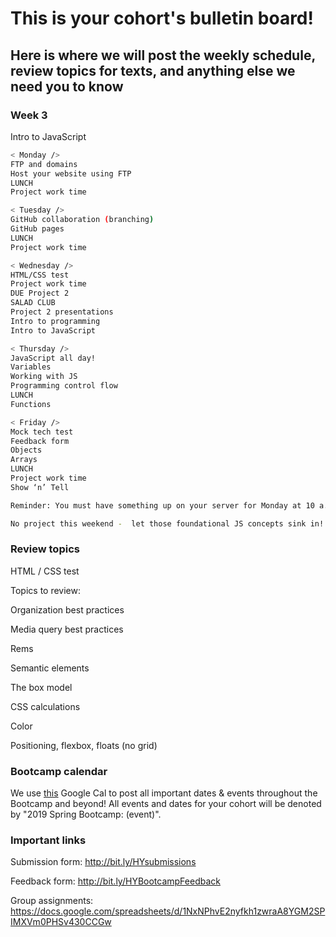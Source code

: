 # This is your cohort's bulletin board! 
## Here is where we will post the weekly schedule, review topics for texts, and anything else we need you to know

<!-- Week number -->
### Week 3

Intro to JavaScript

```bash
< Monday /> 
FTP and domains
Host your website using FTP
LUNCH
Project work time

< Tuesday /> 
GitHub collaboration (branching)
GitHub pages
LUNCH
Project work time

< Wednesday /> 
HTML/CSS test
Project work time
DUE Project 2 
SALAD CLUB
Project 2 presentations
Intro to programming 
Intro to JavaScript

< Thursday /> 
JavaScript all day!
Variables
Working with JS
Programming control flow
LUNCH
Functions

< Friday />
Mock tech test
Feedback form
Objects
Arrays
LUNCH
Project work time
Show ‘n’ Tell

Reminder: You must have something up on your server for Monday at 10 a.m.!!!!!

No project this weekend -  let those foundational JS concepts sink in!
```

### Review topics
HTML / CSS test 

Topics to review:

Organization best practices

Media query best practices

Rems

Semantic elements

The box model

CSS calculations

Color

Positioning, flexbox, floats (no grid)

### Bootcamp calendar
We use [this](https://calendar.google.com/calendar/embed?src=hackeryou.com_ckj6930nr6kraakaisos09cccs%40group.calendar.google.com&ctz=America%2FToronto) Google Cal to post all important dates & events throughout the Bootcamp and beyond! All events and dates for your cohort will be denoted by "2019 Spring Bootcamp: (event)".

### Important links
Submission form: http://bit.ly/HYsubmissions

Feedback form: http://bit.ly/HYBootcampFeedback

Group assignments: https://docs.google.com/spreadsheets/d/1NxNPhvE2nyfkh1zwraA8YGM2SPIMXVm0PHSv430CCGw

